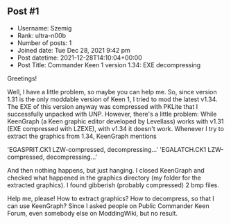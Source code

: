 ## Post #1
- Username: Szemig
- Rank: ultra-n00b
- Number of posts: 1
- Joined date: Tue Dec 28, 2021 9:42 pm
- Post datetime: 2021-12-28T14:10:04+00:00
- Post Title: Commander Keen 1 version 1.34: EXE decompressing

Greetings!

Well, I have a little problem, so maybe you can help me.
So, since version 1.31 is the only moddable version of Keen 1, I tried to mod the latest v1.34. The EXE of this version anyway was compressed with PKLite that I successfully unpacked with UNP. However, there's a little problem:
While KeenGraph (a Keen graphic editor developed by Levellass) works with v1.31 (EXE compressed with LZEXE), with v1.34 it doesn't work. Whenever I try to extract the graphics from 1.34, KeenGraph mentions

'EGASPRIT.CK1 LZW-compressed, decompressing...' 
'EGALATCH.CK1 LZW-compressed, decompressing...'

And then nothing happens, but just hanging. I closed KeenGraph and checked what happened in the graphics directory (my folder for the extracted graphics). I found gibberish (probably compressed) 2 bmp files.

Help me, please! How to extract graphics? How to decompress, so that I can use KeenGraph? Since I asked people on Public Commander Keen Forum, even somebody else on ModdingWiki, but no result.
